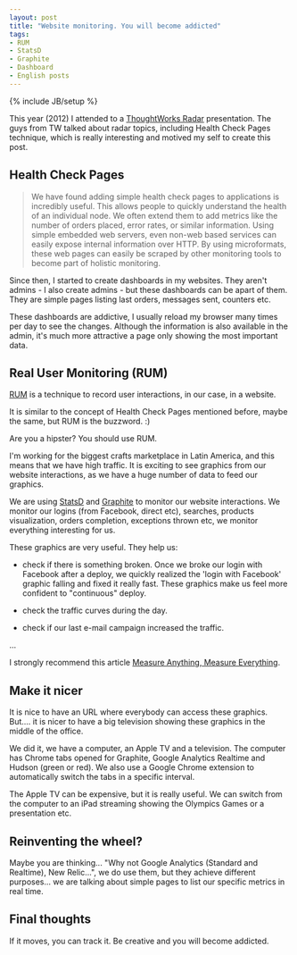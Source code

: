 ```yaml
---
layout: post
title: "Website monitoring. You will become addicted"
tags: 
- RUM
- StatsD
- Graphite
- Dashboard
- English posts
---
```

{% include JB/setup %}

This year (2012) I attended to a [ThoughtWorks Radar](http://www.thoughtworks.com/articles/technology-radar-march-2012) presentation. The guys from TW talked about radar topics, including Health Check Pages technique, which is really interesting and motived my self to create this post.

## Health Check Pages

> We have found adding simple health check pages to applications is incredibly useful. This allows people to quickly understand the health of an individual node. We often extend them to add metrics like the number of orders placed, error rates, or similar information. Using simple embedded web servers, even non-web based services can easily expose internal information over HTTP. By using microformats, these web pages can easily be scraped by other monitoring tools to become part of holistic monitoring.

Since then, I started to create dashboards in my websites. They aren't admins - I also create admins - but these dashboards can be apart of them. They are simple pages listing last orders, messages sent, counters etc.

These dashboards are addictive, I usually reload my browser many times per day to see the changes. Although the information is also available in the admin, it's much more attractive a page only showing the most important data.

## Real User Monitoring (RUM)

[RUM](http://en.wikipedia.org/wiki/Real_user_monitoring) is a technique to record user interactions, in our case, in a website.

It is similar to the concept of Health Check Pages mentioned before, maybe the same, but RUM is the buzzword. :)

Are you a hipster? You should use RUM.

I'm working for the biggest crafts marketplace in Latin America, and this means that we have high traffic. It is exciting to see graphics from our website interactions, as we have a huge number of data to feed our graphics.

We are using [StatsD](https://github.com/etsy/statsd/) and [Graphite](http://graphite.wikidot.com/) to monitor our website interactions. We monitor our logins (from Facebook, direct etc), searches, products visualization, orders completion, exceptions thrown etc, we monitor everything interesting for us.

These graphics are very useful. They help us:

* check if there is something broken. Once we broke our login with Facebook after a deploy, we quickly realized the 'login with Facebook' graphic falling and fixed it really fast. These graphics make us feel more confident to "continuous" deploy.

* check the traffic curves during the day.

* check if our last e-mail campaign increased the traffic.

...

I strongly recommend this article [Measure Anything, Measure Everything](http://codeascraft.etsy.com/2011/02/15/measure-anything-measure-everything/).

## Make it nicer

It is nice to have an URL where everybody can access these graphics. But.... it is nicer to have a big television showing these graphics in the middle of the office. 

We did it, we have a computer, an Apple TV and a television. The computer has Chrome tabs opened for Graphite, Google Analytics Realtime and Hudson (green or red). We also use a Google Chrome extension to automatically switch the tabs in a specific interval. 

The Apple TV can be expensive, but it is really useful. We can switch from the computer to an iPad streaming showing the Olympics Games or a presentation etc.

## Reinventing the wheel?

Maybe you are thinking... "Why not Google Analytics (Standard and Realtime), New Relic...", we do use them, but they achieve different purposes... we are talking about simple pages to list our specific metrics in real time.

## Final thoughts

If it moves, you can track it. Be creative and you will become addicted. 